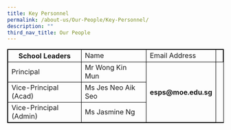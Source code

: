 ```yaml
---
title: Key Personnel
permalink: /about-us/Our-People/Key-Personnel/
description: ""
third_nav_title: Our People
---
```




<style>
table, th, td {
  border: 1px solid black;
  border-collapse: collapse;
}
</style>




<table style="width:100%">
  <tbody><tr>
    <th>School Leaders</th>
    <td>Name</td>
		<td>Email Address</td><td>
  </td></tr>
<tr>
	<td>Principal</td>
	<td>Mr Wong Kin Mun</td>
	<th rowspan="3">esps@moe.edu.sg</th>
	</tr>
	<tr>
	<td>Vice-Principal (Acad)</td>
			<td>Ms Jes Neo Aik Seo</td>
	</tr>
		<tr>
	<td>Vice-Principal (Admin)</td>
				<td>Ms Jasmine Ng</td>
	</tr>
</tbody></table>




